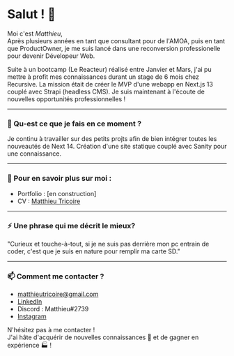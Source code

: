 # Salut ! 👋

Moi c'est _Matthieu_, <br>
Après plusieurs années en tant que consultant pour de l'AMOA, puis en tant que ProductOwner, je me suis lancé dans une reconversion professionelle pour devenir Dévelopeur Web.

Suite à un bootcamp (Le Reacteur) réalisé entre Janvier et Mars, j'ai pu mettre à profit mes connaissances durant un stage de 6 mois chez Recursive. La mission était de créer le MVP d'une webapp en Next.js 13 couplé avec Strapi (headless CMS).
Je suis maintenant  à l'écoute de nouvelles opportunités professionnelles !

---

### 🌱 Qu-est ce que je fais en ce moment ?

Je continu à travailler sur des petits projts afin de bien intégrer toutes les nouveautés de Next 14.
Création d'une site statique couplé avec Sanity pour une connaissance.

---

### 📖 Pour en savoir plus sur moi :

- Portfolio : [en construction]
- CV : [Matthieu Tricoire](CV-Matthieu-Tricoire-EN.pdf)

---

### ⚡ Une phrase qui me décrit le mieux?

"Curieux et touche-à-tout, si je ne suis pas derrière mon pc entrain de coder, c'est que je suis en nature pour remplir ma carte SD."

---

### 📫 Comment me contacter ?



- matthieutricoire@gmail.com
- [LinkedIn](https://www.linkedin.com/in/garima-singh-34042a177/)
- Discord : Matthieu#2739
- [Instagram](https://www.instagram.com/matthieutricoire/)

N'hésitez pas à me contacter !<br>
J'ai hâte d'acquérir de nouvelles connaissances 🧠 et de gagner en expérience 🏭 !


